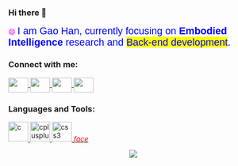 ### Hi there 👋

<!--
**gaohan-cmd/gaohan-cmd** is a ✨ _special_ ✨ repository because its `README.md` (this file) appears on your GitHub profile.

Here are some ideas to get you started:

- 🔭 I’m currently working on ...
- 🌱 I’m currently learning ...
- 👯 I’m looking to collaborate on ...
- 🤔 I’m looking for help with ...
- 💬 Ask me about ...
- 📫 How to reach me: ...
- 😄 Pronouns: ...
- ⚡ Fun fact: ...
-->
<head>
<link href="https://fonts.googleapis.com/icon?family=Material+Icons" rel="stylesheet">
</head>
<p align="left">
  <span style="font-family: 'Comic Sans MS', cursive; color: #FF00FF;">😄</span>
  <span style="font-family: 'Arial', sans-serif; color: #0000FF; font-size: 20px;">
    I am Gao Han, currently focusing on 
    <span style="font-weight: bold;">Embodied Intelligence</span> research and 
    <span style="background-color: #FFFF00;">Back-end development</span>.
  </span>
</p>


<h3 align="left">Connect with me:</h3>
<p align="left">
	<a href="your link" target="blank">
		<img align="center" src="https://cdn.jsdelivr.net/npm/simple-icons@3.0.1/icons/twitter.svg" alt="" height="30" width="40" />
	</a>
	<a href="your link" target="blank">
		<img align="center" src="https://cdn.jsdelivr.net/npm/simple-icons@3.0.1/icons/linkedin.svg" alt="" height="30" width="40" />
	</a>
	<a href="your link" target="blank">
		<img align="center" src="https://cdn.jsdelivr.net/npm/simple-icons@3.0.1/icons/instagram.svg" alt="" height="30" width="40" />
	</a>
	<a href="your link" target="blank">
		<img align="center" src="https://cdn.jsdelivr.net/npm/simple-icons@3.0.1/icons/youtube.svg" alt="" height="30" width="40" />
	</a>
</p>
<div align="center">
<h3 align="left">Languages and Tools:</h3>
<p align="left">
	<a href="https://hexo-ghca818.vercel.app/" target="_blank">
		<img src="https://devicons.github.io/devicon/devicon.git/icons/c/c-original.svg" alt="c" width="40" height="40" />
	</a>
	<a href="https://hexo-ghca818.vercel.app/" target="_blank">
		<img src="https://devicons.github.io/devicon/devicon.git/icons/cplusplus/cplusplus-original.svg" alt="cplusplus" width="40" height="40" />
	</a>
	<a href="https://hexo-ghca818.vercel.app/" target="_blank">
		<img src="https://devicons.github.io/devicon/devicon.git/icons/css3/css3-original-wordmark.svg" alt="css3" width="40" height="40" />
    <i style="color: 
red" class="material-icons">face</i>
	</a>
</p>
  
<div align="center">
  <img src="https://github-readme-stats.vercel.app/api?username=gaohan-cmd&show_icons=true&theme=onedark&count_private=true" /> 
</div>
